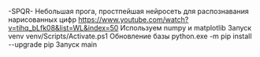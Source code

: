 -SPQR-
Небольшая прога, простпейшая нейросеть для распознавания нарисованных цифр
https://www.youtube.com/watch?v=tihq_bLfk08&list=WL&index=50
Используем numpy и matplotlib
Запуск venv venv/Scripts/Activate.ps1
Обновление базы python.exe -m pip install --upgrade pip
Запуск main
